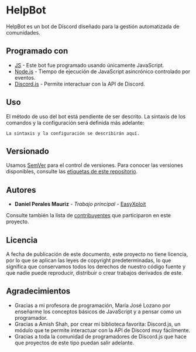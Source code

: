 # HelpBot
HelpBot es un bot de Discord diseñado para la gestión automatizada de comunidades.

## Programado con
* [JS](https://developer.mozilla.org/es/docs/Learn/JavaScript/First_steps/Qu%C3%A9_es_JavaScript) - Este bot fue programado usando únicamente JavaScript.
* [Node.js](https://nodejs.org) - Tiempo de ejecución de JavaScript asincrónico controlado por eventos.
* [Discord.js](https://discord.js.org) - Permite interactuar con la API de Discord.


## Uso
El método de uso del bot está pendiente de ser descrito. La sintaxis de los comandos y la configuración será definida más adelante:

```
La sintaxis y la configuración se describirán aquí.
```


## Versionado
Usamos [SemVer](http://semver.org/) para el control de versiones. Para conocer las versiones disponibles, consulte las [etiquetas de este repositorio](https://github.com/EasyXploit/HelpBot/tags).


## Autores
* **Daniel Perales Mauriz** - *Trabajo principal* - [EasyXploit](https://github.com/EasyXploit)

Consulte también la lista de [contribuyentes](https://github.com/EasyXploit/HelpBot/contributors) que participaron en este proyecto.


## Licencia
A fecha de publicación de este documento, este proyecto no tiene licencia, por lo que se aplican las leyes de copyright predeterminadas, lo que significa que conservamos todos los derechos de nuestro código fuente y que nadie puede reproducir, distribuir o crear trabajos derivados de este.


## Agradecimientos
* Gracias a mi profesora de programación, María José Lozano por enseñarme los conceptos básicos de JavaScript y a pensar como un programador.
* Gracias a Amish Shah, por crear mi biblioteca favorita: Discord.js, un módulo que te permite interactuar con la API de Discord muy fácilmente.
* Gracias a toda la comunidad de programadores de Discord.js que hace que proyectos de este tipo puedan salir adelante.
